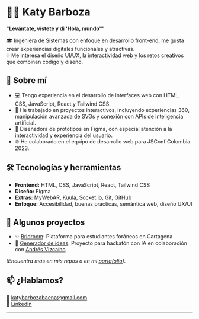 # 👩‍💻 Katy Barboza

**"Levántate, vístete y di 'Hola, mundo'"**

🎓 Ingeniera de Sistemas con enfoque en desarrollo front-end, me gusta crear experiencias digitales funcionales y atractivas.  
💡 Me interesa el diseño UI/UX, la interactividad web y los retos creativos que combinan código y diseño.

## 🚀 Sobre mí

- 💻 Tengo experiencia en el desarrollo de interfaces web con HTML, CSS, JavaScript, React y Tailwind CSS.  
- 🧩 He trabajado en proyectos interactivos, incluyendo experiencias 360, manipulación avanzada de SVGs y conexión con APIs de inteligencia artificial.  
- 🎨 Diseñadora de prototipos en Figma, con especial atención a la interactividad y experiencia del usuario.  
- 🌐 He colaborado en el equipo de desarrollo web para JSConf Colombia 2023.

## 🛠️ Tecnologías y herramientas

- **Frontend:** HTML, CSS, JavaScript, React, Tailwind CSS  
- **Diseño:** Figma  
- **Extras:** MyWebAR, Kuula, Socket.io, Git, GitHub  
- **Enfoque:** Accesibilidad, buenas prácticas, semántica web, diseño UX/UI

## 📁 Algunos proyectos

- ✨ [Bridroom](https://github.com/katy-paola/bridroom): Plataforma para estudiantes foráneos en Cartagena  
- 🧠 [Generador de ideas](https://github.com/katy-paola/generador-ideas): Proyecto para hackatón con IA en colaboración con [Andrés Vizcaíno](https://github.com/pipegoods)  
<!--- 🧪 [Interacciones en Figma](https://www.figma.com/tu-enlace): Prototipos interactivos avanzados-->

*(Encuentra más en mis repos o en mi [portafolio](https://katybarboza.me))*.

## 📫 ¿Hablamos?

📧 katybarbozabaena@gmail.com  
🔗 [LinkedIn](https://www.linkedin.com/in/katybarboza)

---

